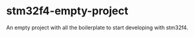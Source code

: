 stm32f4-empty-project
=====================

An empty project with all the boilerplate to start developing with stm32f4.
